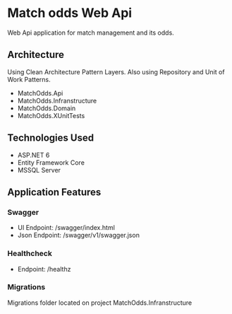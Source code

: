# Match odds Web Api

Web Api application for match management and its odds.

## Architecture 

Using Clean Architecture Pattern Layers.
Also using Repository and Unit of Work Patterns.


- MatchOdds.Api
- MatchOdds.Infranstructure
- MatchOdds.Domain
- MatchOdds.XUnitTests

## Technologies Used

- ASP.NET 6
- Entity Framework Core
- MSSQL Server

## Application Features

### Swagger

- UI Endpoint: /swagger/index.html
- Json Endpoint: /swagger/v1/swagger.json

### Healthcheck

- Endpoint: /healthz

### Migrations

Migrations folder located on project MatchOdds.Infranstructure

